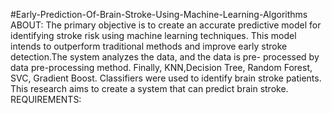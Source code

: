 #Early-Prediction-Of-Brain-Stroke-Using-Machine-Learning-Algorithms
ABOUT:
The primary objective is to create an accurate predictive model for identifying stroke risk using machine learning techniques. This model intends to outperform traditional methods and improve early stroke detection.The system analyzes the data, and the data is pre- processed by data pre-processing method. Finally, KNN,Decision Tree, Random Forest,  SVC, Gradient Boost. Classifiers were used to identify brain stroke patients. This research aims to create a system that can predict brain stroke.
REQUIREMENTS:

